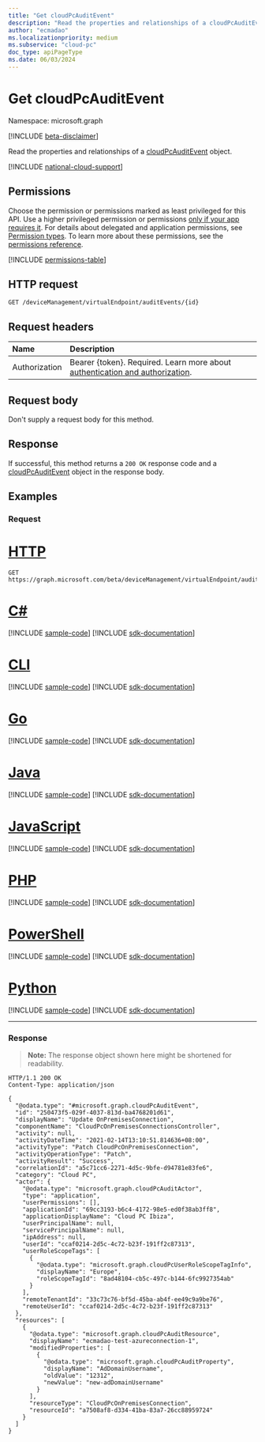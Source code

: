 ```yaml
---
title: "Get cloudPcAuditEvent"
description: "Read the properties and relationships of a cloudPcAuditEvent object."
author: "ecmadao"
ms.localizationpriority: medium
ms.subservice: "cloud-pc"
doc_type: apiPageType
ms.date: 06/03/2024
---
```


# Get cloudPcAuditEvent

Namespace: microsoft.graph

[!INCLUDE [beta-disclaimer](../../includes/beta-disclaimer.md)]

Read the properties and relationships of a [cloudPcAuditEvent](../resources/cloudpcauditevent.md) object.

[!INCLUDE [national-cloud-support](../../includes/global-us.md)]

## Permissions

Choose the permission or permissions marked as least privileged for this API. Use a higher privileged permission or permissions [only if your app requires it](/graph/permissions-overview#best-practices-for-using-microsoft-graph-permissions). For details about delegated and application permissions, see [Permission types](/graph/permissions-overview#permission-types). To learn more about these permissions, see the [permissions reference](/graph/permissions-reference).

<!-- { "blockType": "permissions", "name": "cloudpcauditevent_get" } -->
[!INCLUDE [permissions-table](../includes/permissions/cloudpcauditevent-get-permissions.md)]

## HTTP request

<!-- {
  "blockType": "ignored"
}
-->

``` http
GET /deviceManagement/virtualEndpoint/auditEvents/{id}
```

## Request headers

| Name          | Description               |
| :------------ | :------------------------ |
|Authorization|Bearer {token}. Required. Learn more about [authentication and authorization](/graph/auth/auth-concepts).|

## Request body

Don't supply a request body for this method.

## Response

If successful, this method returns a `200 OK` response code and a [cloudPcAuditEvent](../resources/cloudpcauditevent.md) object in the response body.

## Examples

### Request


# [HTTP](#tab/http)
<!-- {
  "blockType": "request",
  "name": "get_cloudpcauditevent"
}
-->

``` http
GET https://graph.microsoft.com/beta/deviceManagement/virtualEndpoint/auditEvents/{id}
```

# [C#](#tab/csharp)
[!INCLUDE [sample-code](../includes/snippets/csharp/get-cloudpcauditevent-csharp-snippets.md)]
[!INCLUDE [sdk-documentation](../includes/snippets/snippets-sdk-documentation-link.md)]

# [CLI](#tab/cli)
[!INCLUDE [sample-code](../includes/snippets/cli/get-cloudpcauditevent-cli-snippets.md)]
[!INCLUDE [sdk-documentation](../includes/snippets/snippets-sdk-documentation-link.md)]

# [Go](#tab/go)
[!INCLUDE [sample-code](../includes/snippets/go/get-cloudpcauditevent-go-snippets.md)]
[!INCLUDE [sdk-documentation](../includes/snippets/snippets-sdk-documentation-link.md)]

# [Java](#tab/java)
[!INCLUDE [sample-code](../includes/snippets/java/get-cloudpcauditevent-java-snippets.md)]
[!INCLUDE [sdk-documentation](../includes/snippets/snippets-sdk-documentation-link.md)]

# [JavaScript](#tab/javascript)
[!INCLUDE [sample-code](../includes/snippets/javascript/get-cloudpcauditevent-javascript-snippets.md)]
[!INCLUDE [sdk-documentation](../includes/snippets/snippets-sdk-documentation-link.md)]

# [PHP](#tab/php)
[!INCLUDE [sample-code](../includes/snippets/php/get-cloudpcauditevent-php-snippets.md)]
[!INCLUDE [sdk-documentation](../includes/snippets/snippets-sdk-documentation-link.md)]

# [PowerShell](#tab/powershell)
[!INCLUDE [sample-code](../includes/snippets/powershell/get-cloudpcauditevent-powershell-snippets.md)]
[!INCLUDE [sdk-documentation](../includes/snippets/snippets-sdk-documentation-link.md)]

# [Python](#tab/python)
[!INCLUDE [sample-code](../includes/snippets/python/get-cloudpcauditevent-python-snippets.md)]
[!INCLUDE [sdk-documentation](../includes/snippets/snippets-sdk-documentation-link.md)]

---

### Response

>**Note:** The response object shown here might be shortened for readability.
<!-- {
  "blockType": "response",
  "truncated": true,
  "@odata.type": "microsoft.graph.cloudPcAuditEvent"
}
-->

``` http
HTTP/1.1 200 OK
Content-Type: application/json

{
  "@odata.type": "#microsoft.graph.cloudPcAuditEvent",
  "id": "250473f5-029f-4037-813d-ba4768201d61",
  "displayName": "Update OnPremisesConnection",
  "componentName": "CloudPcOnPremisesConnectionsController",
  "activity": null,
  "activityDateTime": "2021-02-14T13:10:51.814636+08:00",
  "activityType": "Patch CloudPcOnPremisesConnection",
  "activityOperationType": "Patch",
  "activityResult": "Success",
  "correlationId": "a5c71cc6-2271-4d5c-9bfe-d94781e83fe6",
  "category": "Cloud PC",
  "actor": {
    "@odata.type": "microsoft.graph.cloudPcAuditActor",
    "type": "application",
    "userPermissions": [],
    "applicationId": "69cc3193-b6c4-4172-98e5-ed0f38ab3ff8",
    "applicationDisplayName": "Cloud PC Ibiza",
    "userPrincipalName": null,
    "servicePrincipalName": null,
    "ipAddress": null,
    "userId": "ccaf0214-2d5c-4c72-b23f-191ff2c87313",
    "userRoleScopeTags": [
      {
        "@odata.type": "microsoft.graph.cloudPcUserRoleScopeTagInfo",
        "displayName": "Europe",
        "roleScopeTagId": "8ad48104-cb5c-497c-b144-6fc9927354ab"
      }
    ],
    "remoteTenantId": "33c73c76-bf5d-45ba-ab4f-ee49c9a9be76",
    "remoteUserId": "ccaf0214-2d5c-4c72-b23f-191ff2c87313"
  },
  "resources": [
    {
      "@odata.type": "microsoft.graph.cloudPcAuditResource",
      "displayName": "ecmadao-test-azureconnection-1",
      "modifiedProperties": [
        {
          "@odata.type": "microsoft.graph.cloudPcAuditProperty",
          "displayName": "AdDomainUsername",
          "oldValue": "12312",
          "newValue": "new-adDomainUsername"
        }
      ],
      "resourceType": "CloudPcOnPremisesConnection",
      "resourceId": "a7508af8-d334-41ba-83a7-26cc88959724"
    }
  ]
}
```

